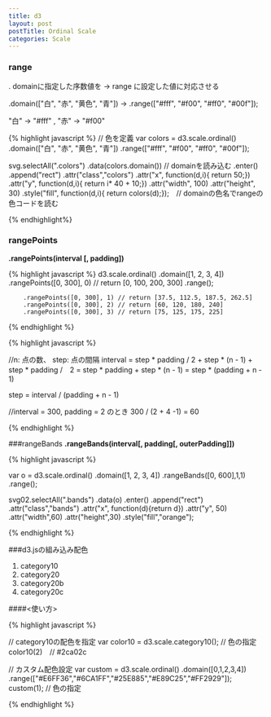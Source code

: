 ```yaml
---
title: d3
layout: post
postTitle: Ordinal Scale
categories: Scale
---
```


### range

. domainに指定した序数値を -> range に設定した値に対応させる

 .domain(["白", "赤", "黄色", "青"])  -> .range(["#fff", "#f00", "#ff0", "#00f"]);

 "白" -> "#fff" , "赤" -> "#f00"


<div id="svg"></div>

{% highlight javascript %}
// 色を定義
var colors = d3.scale.ordinal()
               .domain(["白", "赤", "黄色", "青"])
               .range(["#fff", "#f00", "#ff0", "#00f"]);

svg.selectAll(".colors")
   .data(colors.domain()) // domainを読み込む
   .enter()
   .append("rect")
   .attr("class","colors")
   .attr("x", function(d,i){ return 50;}) 
   .attr("y", function(d,i){ return i* 40 + 10;})
   .attr("width", 100)
   .attr("height", 30)
   .style("fill", function(d,i){ return colors(d);});　// domainの色名でrangeの色コードを読む

{% endhighlight%}

### rangePoints

__.rangePoints(interval [, padding])__

<div id="svg01"></div>

{% highlight javascript %}
d3.scale.ordinal()
        .domain([1, 2, 3, 4])
        .rangePoints([0, 300], 0) // return [0, 100, 200, 300] 
        .range();

        .rangePoints([0, 300], 1) // return [37.5, 112.5, 187.5, 262.5]  
        .rangePoints([0, 300], 2) // return [60, 120, 180, 240]  
        .rangePoints([0, 300], 3) // return [75, 125, 175, 225]  
{% endhighlight %}

{% highlight javascript %}

//n: 点の数、 step: 点の間隔 
interval = step * padding / 2 + step * (n - 1) + step * padding /　2
         = step * padding + step * (n - 1)
         = step * (padding + n - 1)

step = interval / (padding + n - 1)

//interval = 300, padding = 2 のとき
300 / (2 + 4 -1) = 60         

{% endhighlight %}

###rangeBands
__.rangeBands(interval[, padding[, outerPadding]])__
<div id="svg02"></div>

{% highlight javascript %}

var o = d3.scale.ordinal()
			  	.domain([1, 2, 3, 4])
				  .rangeBands([0, 600],1,1)
				  .range();

svg02.selectAll(".bands")
     .data(o)
     .enter()
     .append("rect")
     .attr("class","bands")
     .attr("x", function(d){return d})
     .attr("y", 50)
     .attr("width",60)
     .attr("height",30)
     .style("fill","orange");

{% endhighlight %}


###d3.jsの組み込み配色

<div id="svg03"></div>

1. category10
2. category20
3. category20b
4. category20c

####<使い方>

{% highlight javascript %}

// category10の配色を指定
var color10 = d3.scale.category10();
// 色の指定
color10(2)　// #2ca02c

// カスタム配色設定 
var custom = d3.scale.ordinal()
               .domain([0,1,2,3,4])
               .range(["#E6FF36","#6CA1FF","#25E885","#E89C25","#FF2929"]);
custom(1); // 色の指定                    

{% endhighlight %}

<script src="http://d3js.org/d3.v3.min.js" charset="utf-8"></script>
<script>

var width = 200;
var height = 180;

var bgColor = "black"; // 背景色

/** svg空間作成 */
var svg =  d3.select("#svg")
                      .append("svg")
                      .attr("width", width)
                      .attr("height", height)
                      .style("background",bgColor);


var colors = d3.scale.ordinal()
               .domain(["白", "赤",  "黄色", "青"])
               .range(["#fff",   "#f00", "#ff0",  "#00f"]);
 

svg.selectAll(".colors")
   .data(colors.domain())
   .enter()
   .append("rect")
   .attr("class","colors")
   .attr("x", function(d,i){ return 50;}) 
   .attr("y", function(d,i){ return i* 40 + 10;})
   .attr("width", 100)
   .attr("height", 30)
   .style("fill", function(d,i){ return colors(d);});

//* rangePoints */
var points0 = d3.scale.ordinal()
                     .domain([1, 2, 3, 4])
                     .rangePoints([0, 300], 0)
                     .range();

var points1 = d3.scale.ordinal()
                     .domain([1, 2, 3, 4])
                     .rangePoints([0, 300], 1)
                     .range();

var points2 = d3.scale.ordinal()
                     .domain([1, 2, 3, 4])
                     .rangePoints([0, 300], 2)
                     .range();

var points3 = d3.scale.ordinal()
                     .domain([1, 2, 3, 4])
                     .rangePoints([0, 300], 3)
                     .range();


/** svg空間作成 */
var svg01 =  d3.select("#svg01")
                      .append("svg")
                      .attr("width", 300)
                      .attr("height", 300)
                      .style("background",bgColor);

svg01.selectAll("circle")
   .data(points0)
   .enter()
   .append("circle")
   .attr("cx", function(d,i){ return d;}) 
   .attr("cy", function(d,i){ return 50;})
   .attr("r", 10)
   .style("fill", "lime");

svg01.selectAll(".p1")
   .data(points1)
   .enter()
   .append("circle")
   .attr("class","p1")
   .attr("cx", function(d,i){ return d;}) 
   .attr("cy", function(d,i){ return 100;})
   .attr("r", 10)
   .style("fill", "gold");

svg01.selectAll(".p2")
   .data(points2)
   .enter()
   .append("circle")
   .attr("class","p2")
   .attr("cx", function(d,i){ return d;}) 
   .attr("cy", function(d,i){ return 150;})
   .attr("r", 10)
   .style("fill", "red");

svg01.selectAll(".p3")
   .data(points3)
   .enter()
   .append("circle")
   .attr("class","p3")
   .attr("cx", function(d,i){ return d;}) 
   .attr("cy", function(d,i){ return 200;})
   .attr("r", 10)
   .style("fill", "white");

/* rangeBands */
var points0 = d3.scale.ordinal()
                     .domain([1, 2, 3, 4])
                     .rangePoints([0, 300], 0)
                     .range();

var points1 = d3.scale.ordinal()
                     .domain([1, 2, 3, 4])
                     .rangePoints([0, 300], 1)
                     .range();

var points2 = d3.scale.ordinal()
                     .domain([1, 2, 3, 4])
                     .rangePoints([0, 300], 2)
                     .range();

var points3 = d3.scale.ordinal()
                     .domain([1, 2, 3, 4])
                     .rangePoints([0, 300], 3)
                     .range();


/** svg空間作成 */
var svg02 =  d3.select("#svg02")
                      .append("svg")
                      .attr("width", 600)
                      .attr("height", 150)
                      .style("background",bgColor);

var o = d3.scale.ordinal()
								.domain([1, 2, 3, 4])
								.rangeBands([0, 600],1,1)
								.range();

svg02.selectAll(".bands")
     .data(o)
     .enter()
     .append("rect")
     .attr("class","bands")
     .attr("x", function(d){return d})
     .attr("y", 50)
     .attr("width",60)
     .attr("height",30)
     .style("fill","orange");


/**  
    Categorical Colors 
                          **/
var width = height = 640;

var bgColor = "black"; // 背景色

/** svg空間作成 */
var svg03 =  d3.select("#svg03")
                      .append("svg")
                      .attr("width", width)
                      .attr("height", height)
                      .style("background",bgColor);


var color10 = d3.scale.category10();
var color20 = d3.scale.category20();
var color20b = d3.scale.category20b();
var color20c = d3.scale.category20c();
var custom = d3.scale.ordinal()
               .domain([0,1,2,3,4])
               .range(["#E6FF36",
                       "#6CA1FF",
                       "#25E885",
                       "#E89C25",
                       "#FF2929"
                     ]);
 
var c10 = [];
var c20 = [];
var head = ["category10","category20","category20b","category20c","custom"]

for (var i = 0; i < 10; i++) {
  c10.push(i);
};
for (var i = 0; i < 20; i++) {
  c20.push(i);
};

svg03.selectAll(".c10")
   .data(c10)
   .enter()
   .append("rect")
   .attr("x", function(d,i){ return 10;})
   .attr("y", function(d,i){ return i * 30 + 30; })
   .attr("width",100)
   .attr("height", 28)
   .attr("class","c10")
   .style("fill", function(d,i){return color10(i)});

svg03.selectAll(".c20")
   .data(c20)
   .enter()
   .append("rect")
   .attr("x", function(d,i){ return 130;})
   .attr("y", function(d,i){ return i * 30 + 30; })
   .attr("width",100)
   .attr("height", 28)
   .attr("class","c20")
   .style("fill", function(d,i){return color20(i)});

svg03.selectAll(".c20b")
   .data(c20)
   .enter()
   .append("rect")
   .attr("x", function(d,i){ return 250;})
   .attr("y", function(d,i){ return i * 30 + 30; })
   .attr("width",100)
   .attr("height", 28)
   .attr("class","c20b")
   .style("fill", function(d,i){return color20b(i)});

svg03.selectAll(".c20c")
   .data(c20)
   .enter()
   .append("rect")
   .attr("x", function(d,i){ return 370;})
   .attr("y", function(d,i){ return i * 30 + 30; })
   .attr("width",100)
   .attr("height", 28)
   .attr("class","c20c")
   .style("fill", function(d,i){return color20c(i)});

svg03.selectAll(".cust")
   .data(custom.range())
   .enter()
   .append("rect")
   .attr("x", function(d,i){ return 490;})
   .attr("y", function(d,i){ return i * 30 + 30; })
   .attr("width",100)
   .attr("height", 28)
   .attr("class","cust")
   .style("fill", function(d,i){return custom(i)});

svg03.selectAll(".head")
   .data(head)
   .enter()
   .append("text")
   .attr("x",function(d,i){ return i*120 + 10; })
   .attr("y", 20)
   .text(function(d){ return d;})
   .attr("font-family", "sans-serif")
   .attr("font-size", "16px")
   .attr("font-weight","bold")
   .attr("class","head")
   .style("fill", "red");


svg03.selectAll(".c10t")
   .data(color10.domain())
   .enter()
   .append("text")
   .attr("x", function(){ return 20; })
   .attr("y", function(d,i){ return i * 30 + 50; })
   .text(function(d,i){ return color10(i);})
   .attr("font-family", "sans-serif")
   .attr("font-size", "16px")
   .attr("class","c10t")
   .style("fill", "#ccc");
  
svg03.selectAll(".c20t")
   .data(color20.domain())
   .enter()
   .append("text")
   .attr("x", function(){ return 140; })
   .attr("y", function(d,i){ return i * 30 + 50; })
   .text(function(d,i){ return color20(i);})
   .attr("font-family", "sans-serif")
   .attr("font-size", "16px")
   .attr("class","c20t")
   .style("fill", "#ccc");

svg03.selectAll(".c20bt")
   .data(color20b.domain())
   .enter()
   .append("text")
   .attr("x", function(){ return 260; })
   .attr("y", function(d,i){ return i * 30 + 50; })
   .text(function(d,i){ return color20b(i);})
   .attr("font-family", "sans-serif")
   .attr("font-size", "16px")
   .attr("class","c20bt")
   .style("fill", "#ccc");

svg03.selectAll(".c20ct")
   .data(color20c.domain())
   .enter()
   .append("text")
   .attr("x", function(){ return 380; })
   .attr("y", function(d,i){ return i * 30 + 50; })
   .text(function(d,i){ return color20c(i);})
   .attr("font-family", "sans-serif")
   .attr("font-size", "16px")
   .attr("class","c20ct")
   .style("fill", "#ccc");

svg03.selectAll(".custt")
   .data(custom.domain())
   .enter()
   .append("text")
   .attr("x", function(){ return 500; })
   .attr("y", function(d,i){ return i * 30 + 50; })
   .text(function(d,i){ return custom(i);})
   .attr("font-family", "sans-serif")
   .attr("font-size", "16px")
   .attr("class","custt")
   .style("fill", "#ccc");

     								
</script>